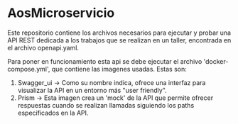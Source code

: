 # AosMicroservicio
Este repositorio contiene los archivos necesarios para ejecutar y probar una API REST dedicada a los trabajos que se realizan en un taller, encontrada en el archivo openapi.yaml. 

Para poner en funcionamiento esta api se debe ejecutar el archivo 'docker-compose.yml', que contiene las imagenes usadas. Estas son:

1. Swagger_ui -> Como su nombre indica, ofrece una interfaz para visualizar la API en un entorno más "user friendly".
2. Prism -> Esta imagen crea un 'mock' de la API que permite ofrecer respuestas cuando se realizan llamadas siguiendo los paths especificados en la API.
